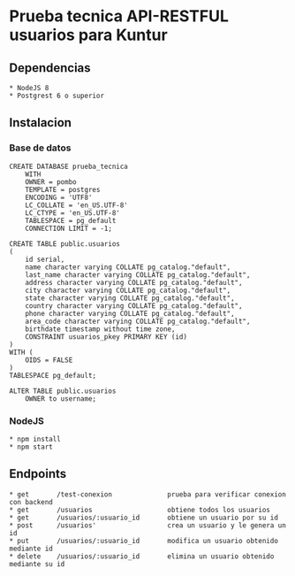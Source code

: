 # Prueba tecnica API-RESTFUL usuarios para Kuntur

## Dependencias
    * NodeJS 8
    * Postgrest 6 o superior

## Instalacion

### Base de datos

```
CREATE DATABASE prueba_tecnica
    WITH 
    OWNER = pombo
    TEMPLATE = postgres
    ENCODING = 'UTF8'
    LC_COLLATE = 'en_US.UTF-8'
    LC_CTYPE = 'en_US.UTF-8'
    TABLESPACE = pg_default
    CONNECTION LIMIT = -1;

CREATE TABLE public.usuarios
(
    id serial,
    name character varying COLLATE pg_catalog."default",
    last_name character varying COLLATE pg_catalog."default",
    address character varying COLLATE pg_catalog."default",
    city character varying COLLATE pg_catalog."default",
    state character varying COLLATE pg_catalog."default",
    country character varying COLLATE pg_catalog."default",
    phone character varying COLLATE pg_catalog."default",
    area_code character varying COLLATE pg_catalog."default",
    birthdate timestamp without time zone,
    CONSTRAINT usuarios_pkey PRIMARY KEY (id)
)
WITH (
    OIDS = FALSE
)
TABLESPACE pg_default;

ALTER TABLE public.usuarios
    OWNER to username;
```

### NodeJS
    * npm install
    * npm start

## Endpoints

    * get       /test-conexion              prueba para verificar conexion con backend
    * get       /usuarios                   obtiene todos los usuarios
    * get       /usuarios/:usuario_id       obtiene un usuario por su id
    * post      /usuarios'                  crea un usuario y le genera un id
    * put       /usuarios/:usuario_id       modifica un usuario obtenido mediante id
    * delete    /usuarios/:usuario_id       elimina un usuario obtenido mediante su id